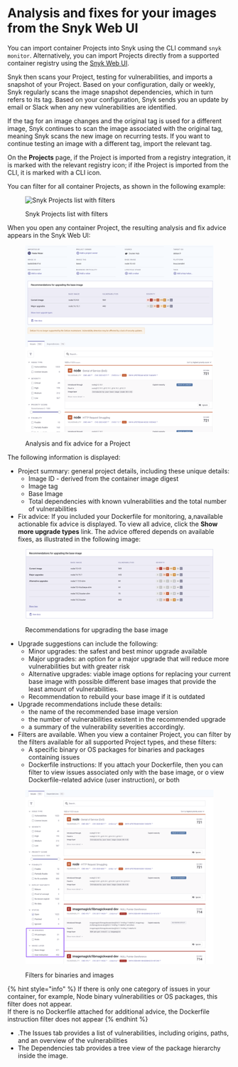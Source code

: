 # Analysis and fixes for your images from the Snyk Web UI

You can import container Projects into Snyk using the CLI command `snyk monitor`. Alternatively, you can import Projects directly from a supported container registry using the [Snyk Web UI](../../getting-started/quickstart/create-a-snyk-account/logging-in-to-an-existing-account.md).

Snyk then scans your Project, testing for vulnerabilities, and imports a snapshot of your Project. Based on your configuration, daily or weekly, Snyk regularly scans the image snapshot dependencies, which in turn refers to its tag. Based on your configuration, Snyk sends you an update by email or Slack when any new vulnerabilities are identified.

If the tag for an image changes and the original tag is used for a different image, Snyk continues to scan the image associated with the original tag, meaning Snyk scans the new image on recurring tests. If you want to continue testing an image with a different tag, import the relevant tag.

On the **Projects** page, if the Project is imported from a registry integration, it is marked with the relevant registry icon; if ithe Project is imported from the CLI, it is marked with a CLI icon.

You can filter for all container Projects, as shown in the following example:

<figure><img src="../../.gitbook/assets/Analysis of container.png" alt="Snyk Projects list with filters"><figcaption><p>Snyk Projects list with filters</p></figcaption></figure>

When you open any container Project, the resulting analysis and fix advice appears in the Snyk Web UI:

<figure><img src="../../.gitbook/assets/image (315).png" alt="Analysis and fix advice for a Project"><figcaption><p>Analysis and fix advice for a Project</p></figcaption></figure>

The following information is displayed:

* Project summary: general project details, including these unique details:
  * Image ID - derived from the container image digest
  * Image tag
  * Base Image
  * Total dependencies with known vulnerabilities and the total number of vulnerabilities
* Fix advice: If you included your Dockerfile for monitoring, a,navailable actionable fix advice is displayed. To view all advice, click the **Show more upgrade types** link. The advice offered depends on available fixes, as illustrated in the following image:

<figure><img src="../../.gitbook/assets/image (115) (1) (2) (1) (1) (1) (1) (1) (1) (1) (1) (1) (1) (1) (1) (1) (1) (1) (1) (1) (1) (1) (1) (1) (1) (1) (1) (1) (1) (1) (1) (1) (1) (1) (1) (1) (1) (1) (1) (1) (1) (1) (1) (1) (1) (1) (1) (1) (1) (1) (1) (1) (1) (1) (1) (5).png" alt="Recommendations for upgrading the base image"><figcaption><p>Recommendations for upgrading the base image</p></figcaption></figure>

* Upgrade suggestions can include the following:
  * Minor upgrades: the safest and best minor upgrade available
  * Major upgrades: an option for a major upgrade that will reduce more vulnerabilities but with greater risk
  * Alternative upgrades: viable image options for replacing your current base image with possible different base images that provide the least amount of vulnerabilities.
  * Recommendation to rebuild your base image if it is outdated
* Upgrade recommendations include these details:
  * the name of the recommended base image version
  * the number of vulnerabilities existent in the recommended upgrade
  * a summary of the vulnerability severities accordingly.
* Filters are available. When you view a container Project, you can filter by the filters available for all supported Project types, and these filters:
  * A specific binary or OS packages for binaries and packages containing issues
  * Dockerfile instructions: If you attach your Dockerfile, then you can filter to view issues associated only with the base image, or o view Dockerfile-related advice (user instruction), or both

<figure><img src="../../.gitbook/assets/image (165) (1) (3) (1) (1) (1) (1) (1) (1) (1) (3).png" alt="Filters for binaries and images"><figcaption><p>Filters for binaries and images</p></figcaption></figure>

{% hint style="info" %}
If there is only one category of issues in your container, for example, Node binary vulnerabilities or OS packages, this filter does not appear.\
If there is no Dockerfile attached for additional advice, the Dockerfile instruction filter does not appear
{% endhint %}

* .The Issues tab provides a list of vulnerabilities, including origins, paths, and an overview of the vulnerabilities
* The Dependencies tab provides a tree view of the package hierarchy inside the image.
